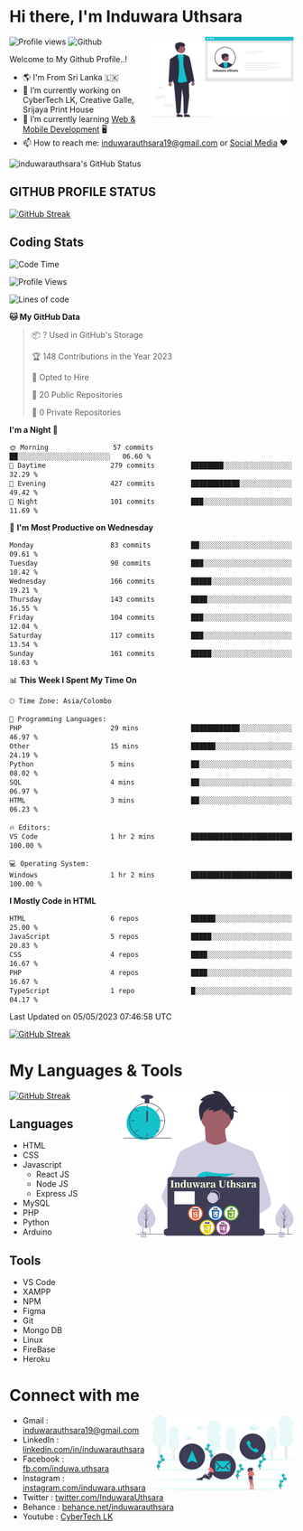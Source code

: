 # Hi there, I'm Induwara Uthsara
![Profile views](https://gpvc.arturio.dev/induwarauthsara)
![Github](https://img.shields.io/github/followers/induwarauthsara?label=Follow&style=social)
<img width="50%" align="right" alt="Induwara Uthsara's Profile" src="https://github.com/induwarauthsara/induwarauthsara/blob/main/images/profileInduwaraUthsara.svg" />

Welcome to My Github Profile..! 


- :earth_americas:	I'm From Sri Lanka :sri_lanka:
- 🔭 I’m currently working on CyberTech LK, Creative Galle, Srijaya Print House 
- 🌱 I’m currently learning [Web & Mobile Development](https://github.com/induwarauthsara/induwarauthsara/blob/main/README.md#my-languages--tools) :desktop_computer:
- 📫 How to reach me: [induwarauthsara19@gmail.com](mailto:induwarauthsara19@gmail.com) or [Social Media](https://github.com/induwarauthsara/induwarauthsara/blob/main/README.md#connect-with-me) :hearts:	

![induwarauthsara's GitHub Status](https://github-readme-stats.vercel.app/api?username=induwarauthsara&show_icons=true&theme=radical)


## GITHUB PROFILE STATUS
[![GitHub Streak](https://github-readme-streak-stats.herokuapp.com/?user=induwarauthsara&theme=dracula)](https://github.com/induwarauthsara)

## Coding Stats
<!--START_SECTION:waka-->
![Code Time](http://img.shields.io/badge/Code%20Time-112%20hrs%2036%20mins-blue)

![Profile Views](http://img.shields.io/badge/Profile%20Views-1-blue)

![Lines of code](https://img.shields.io/badge/From%20Hello%20World%20I%27ve%20Written-989.5%20thousand%20lines%20of%20code-blue)

**🐱 My GitHub Data** 

> 📦 ? Used in GitHub's Storage 
 > 
> 🏆 148 Contributions in the Year 2023
 > 
> 💼 Opted to Hire
 > 
> 📜 20 Public Repositories 
 > 
> 🔑 0 Private Repositories 
 > 
**I'm a Night 🦉** 

```text
🌞 Morning                57 commits          ██░░░░░░░░░░░░░░░░░░░░░░░   06.60 % 
🌆 Daytime                279 commits         ████████░░░░░░░░░░░░░░░░░   32.29 % 
🌃 Evening                427 commits         ████████████░░░░░░░░░░░░░   49.42 % 
🌙 Night                  101 commits         ███░░░░░░░░░░░░░░░░░░░░░░   11.69 % 
```
📅 **I'm Most Productive on Wednesday** 

```text
Monday                   83 commits          ██░░░░░░░░░░░░░░░░░░░░░░░   09.61 % 
Tuesday                  90 commits          ███░░░░░░░░░░░░░░░░░░░░░░   10.42 % 
Wednesday                166 commits         █████░░░░░░░░░░░░░░░░░░░░   19.21 % 
Thursday                 143 commits         ████░░░░░░░░░░░░░░░░░░░░░   16.55 % 
Friday                   104 commits         ███░░░░░░░░░░░░░░░░░░░░░░   12.04 % 
Saturday                 117 commits         ███░░░░░░░░░░░░░░░░░░░░░░   13.54 % 
Sunday                   161 commits         █████░░░░░░░░░░░░░░░░░░░░   18.63 % 
```


📊 **This Week I Spent My Time On** 

```text
🕑︎ Time Zone: Asia/Colombo

💬 Programming Languages: 
PHP                      29 mins             ████████████░░░░░░░░░░░░░   46.97 % 
Other                    15 mins             ██████░░░░░░░░░░░░░░░░░░░   24.19 % 
Python                   5 mins              ██░░░░░░░░░░░░░░░░░░░░░░░   08.02 % 
SQL                      4 mins              ██░░░░░░░░░░░░░░░░░░░░░░░   06.97 % 
HTML                     3 mins              ██░░░░░░░░░░░░░░░░░░░░░░░   06.23 % 

🔥 Editors: 
VS Code                  1 hr 2 mins         █████████████████████████   100.00 % 

💻 Operating System: 
Windows                  1 hr 2 mins         █████████████████████████   100.00 % 
```

**I Mostly Code in HTML** 

```text
HTML                     6 repos             ██████░░░░░░░░░░░░░░░░░░░   25.00 % 
JavaScript               5 repos             █████░░░░░░░░░░░░░░░░░░░░   20.83 % 
CSS                      4 repos             ████░░░░░░░░░░░░░░░░░░░░░   16.67 % 
PHP                      4 repos             ████░░░░░░░░░░░░░░░░░░░░░   16.67 % 
TypeScript               1 repo              █░░░░░░░░░░░░░░░░░░░░░░░░   04.17 % 
```




 Last Updated on 05/05/2023 07:46:58 UTC
<!--END_SECTION:waka-->
          

[![GitHub Streak](https://github-profile-trophy.vercel.app/?username=induwarauthsara&theme=juicyfresh)](https://github.com/induwarauthsara)


# My Languages & Tools
[![GitHub Streak](https://github-readme-stats.vercel.app/api/top-langs/?username=induwarauthsara)](https://github.com/induwarauthsara)
<img width="60%" align="right" alt="Induwara Uthsara's Programmer" src="https://github.com/induwarauthsara/induwarauthsara/blob/main/images/programmingInduwaraUthsara.svg" />

## Languages
* HTML
* CSS
* Javascript
  * React JS
  * Node JS
  * Express JS
* MySQL
* PHP
* Python
* Arduino

## Tools
* VS Code
* XAMPP
* NPM
* Figma
* Git
* Mongo DB
* Linux
* FireBase
* Heroku

# Connect with me
<img width="50%" align="right" alt="Induwara Uthsara's Contact Informations" src="https://github.com/induwarauthsara/induwarauthsara/blob/main/images/contactInduwaraUthsara.svg" />

- Gmail    : [induwarauthsara19@gmail.com](mailto:induwarauthsara19@gmail.com)
- LinkedIn : [linkedin.com/in/induwarauthsara](https://www.linkedin.com/in/induwarauthsara)
- Facebook : [fb.com/induwa.uthsara](https://web.facebook.com/induwa.uthsara/)
- Instagram : [instagram.com/induwara.uthsara](https://www.instagram.com/induwara.uthsara)
- Twitter : [twitter.com/InduwaraUthsara](https://twitter.com/InduwaraUthsara)
- Behance : [behance.net/induwarauthsara](https://www.behance.net/induwarauthsara)
- Youtube : [CyberTech LK](https://www.youtube.com/channel/UCWdK_TF8t8UA2uOmawuTKRg)
